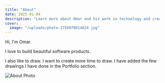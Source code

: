 ```yaml
---
title: "About"
date: 2025-01-04
description: "Learn more about Omar and his work in technology and creativity."
cover:
  image: "/uploads/photo-1756978014824.jpg"
---
```


Hi, I'm Omar. 

I love to build beautiful software products. 

I also like to draw. I want to create more time to draw. I have added the few drawings I have done in the Portfolio section.

![About Photo](/uploads/about-photo.svg)


